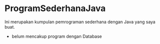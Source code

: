 # ProgramSederhanaJava
Ini merupakan kumpulan pemrograman sederhana dengan Java yang saya buat.
- belum mencakup program dengan Database

